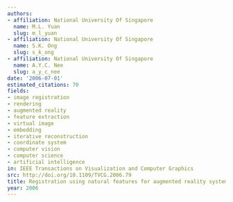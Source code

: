 ```yaml
---
authors:
- affiliation: National University Of Singapore
  name: M.L. Yuan
  slug: m_l_yuan
- affiliation: National University Of Singapore
  name: S.K. Ong
  slug: s_k_ong
- affiliation: National University Of Singapore
  name: A.Y.C. Nee
  slug: a_y_c_nee
date: '2006-07-01'
estimated_citations: 70
fields:
- image registration
- rendering
- augmented reality
- feature extraction
- virtual image
- embedding
- iterative reconstruction
- coordinate system
- computer vision
- computer science
- artificial intelligence
in: IEEE Transactions on Visualization and Computer Graphics
src: http://doi.org/10.1109/TVCG.2006.79
title: Registration using natural features for augmented reality systems
year: 2006
---
```

